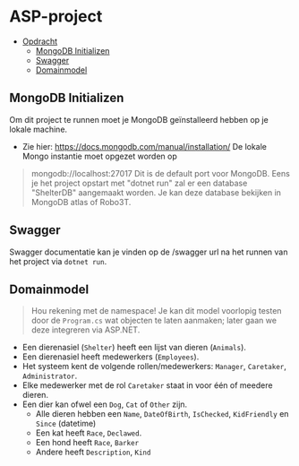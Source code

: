 # ASP-project

- [Opdracht](#opdracht)
  - [MongoDB Initializen](#mongodb-initializen)
  - [Swagger](#swagger)
  - [Domainmodel](#domainmodel)


## MongoDB Initializen ##

Om dit project te runnen moet je MongoDB geïnstalleerd hebben op je lokale machine.
- Zie hier: https://docs.mongodb.com/manual/installation/
De lokale Mongo instantie moet opgezet worden op 
> mongodb://localhost:27017
Dit is de default port voor MongoDB. Eens je het project opstart met "dotnet run" zal er een database "ShelterDB" aangemaakt worden. Je kan deze database bekijken in MongoDB atlas of Robo3T.


## Swagger ##
Swagger documentatie kan je vinden op de /swagger url na het runnen van het project via `dotnet run`.

## Domainmodel ##

> Hou rekening met de namespace! Je kan dit model voorlopig testen door de `Program.cs` wat objecten te laten aanmaken; later gaan we deze integreren via ASP.NET.

- Een dierenasiel (`Shelter`) heeft een lijst van dieren (`Animals`).
- Een dierenasiel heeft medewerkers (`Employees`).
- Het systeem kent de volgende rollen/medewerkers: `Manager`, `Caretaker`, `Administrator`.
- Elke medewerker met de rol `Caretaker` staat in voor één of meedere dieren.
- Een dier kan ofwel een `Dog`, `Cat` of `Other` zijn.
  - Alle dieren hebben een `Name`, `DateOfBirth`, `IsChecked`, `KidFriendly` en `Since` (datetime)
  - Een kat heeft `Race`, `Declawed`.
  - Een hond heeft `Race`, `Barker`
  - Andere heeft `Description`, `Kind`
